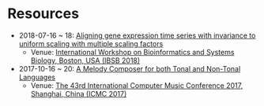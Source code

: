 # Resources
- 2018-07-16 ~ 18: [Aligning gene expression time series with invariance to uniform scaling with multiple scaling factors](https://github.com/cyuab/resources/tree/main/20180716-18-ibsb)
  - Venue: [International Workshop on Bioinformatics and Systems Biology, Boston, USA (IBSB 2018)](https://www.bu.edu/bioinformatics/special-events/ibsb-workshops/ibsb-2018/)
- 2017-10-16 ~ 20: [A Melody Composer for both Tonal and Non-Tonal Languages](https://github.com/cyuab/resources/tree/main/20171016-20-icmc17)
  - Venue: [The 43rd International Computer Music Conference 2017, Shanghai, China (ICMC 2017)](http://icmc2017.com/)   
